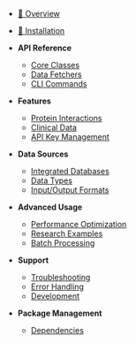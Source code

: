 - [📖 Overview](README.md)
- [🚀 Installation](README.md#installation)

- **API Reference**
  - [Core Classes](README.md#api-reference)
  - [Data Fetchers](README.md#data-fetchers)
  - [CLI Commands](README.md#command-line-interface)

- **Features**
  - [Protein Interactions](README.md#protein-interaction-networks)
  - [Clinical Data](README.md#clinical--medical-relevance)
  - [API Key Management](README.md#secure-api-management)

- **Data Sources**
  - [Integrated Databases](README.md#data-sources)
  - [Data Types](README.md#data-types-retrieved)
  - [Input/Output Formats](README.md#input-formats--output)

- **Advanced Usage**
  - [Performance Optimization](README.md#performance)
  - [Research Examples](README.md#examples)
  - [Batch Processing](README.md#batch-processing)

- **Support**
  - [Troubleshooting](README.md#troubleshooting)
  - [Error Handling](README.md#error-handling--resilience)
  - [Development](README.md#development--testing)

- **Package Management**
  - [Dependencies](README.md#dependencies--requirements)